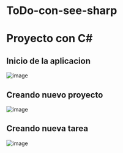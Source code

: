 # ToDo-con-see-sharp

# Proyecto con C#

## Inicio de la aplicacion 

![image](https://user-images.githubusercontent.com/61121429/112709999-b7863380-8e9c-11eb-8d78-18cb2e822801.png)

## Creando nuevo proyecto

![image](https://user-images.githubusercontent.com/61121429/112710048-ff0cbf80-8e9c-11eb-9c20-00fe59e0ea2f.png)

## Creando nueva tarea

![image](https://user-images.githubusercontent.com/61121429/112710058-1186f900-8e9d-11eb-8efb-731aa1edf4a3.png)
